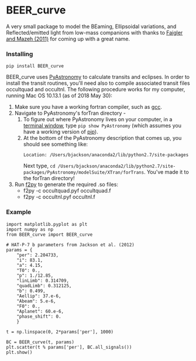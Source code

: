 # BEER_curve
A very small package to model the BEaming, Ellipsoidal variations, and Reflected/emitted light from low-mass companions
with thanks to [Faigler and Mazeh (2011)](http://adsabs.harvard.edu/abs/2011MNRAS.415.3921F) for coming up with a great name.

### Installing
```
pip install BEER_curve
```

BEER_curve uses
[PyAstronomy](https://www.hs.uni-hamburg.de/DE/Ins/Per/Czesla/PyA/PyA/index.html) to calculate transits and eclipses. In order to install the transit routines, you'll need also to compile associated transit files occultquad and occultnl. The following procedure works for my computer, running Mac OS 10.13.1 (as of 2018 May 30):

1. Make sure you have a working fortran compiler, such as [gcc](https://stackoverflow.com/questions/9353444/how-to-use-install-gcc-on-mac-os-x-10-8-xcode-4-4).
2. Navigate to PyAstronomy's forTran directory - 
    1. To figure out where PyAstronomy lives on your computer, in a [terminal window](http://blog.teamtreehouse.com/introduction-to-the-mac-os-x-command-line), type `pip show PyAstronomy` (which assumes you have a working version of [pip](https://conda.io/docs/user-guide/install/index.html)).
    2. At the bottom of the PyAstronomy description that comes up, you should
       see something like:
       ```
       Location: /Users/bjackson/anaconda2/lib/python2.7/site-packages
       ```
       Next type, `cd
       /Users/bjackson/anaconda2/lib/python2.7/site-packages/PyAstronomy/modelSuite/XTran/forTrans`.
       You've made it to the forTran directory!
3. Run [f2py](https://docs.scipy.org/doc/numpy-1.14.0/f2py/index.html) to
   generate the required .so files:
   * f2py -c occultquad.pyf occultquad.f
   * f2py -c occultnl.pyf occultnl.f
### Example
```
import matplotlib.pyplot as plt
import numpy as np
from BEER_curve import BEER_curve

# HAT-P-7 b parameters from Jackson et al. (2012)
params = {
    "per": 2.204733,
    "i": 83.1,
    "a": 4.15,
    "T0": 0.,
    "p": 1./12.85,
    "linLimb": 0.314709,
    "quadLimb": 0.312125,
    "b": 0.499,
    "Aellip": 37.e-6,
    "Abeam": 5.e-6,
    "F0": 0.,
    "Aplanet": 60.e-6,
    "phase_shift": 0.
    }

t = np.linspace(0, 2*params['per'], 1000)

BC = BEER_curve(t, params)
plt.scatter(t % params['per'], BC.all_signals())
plt.show()

```
